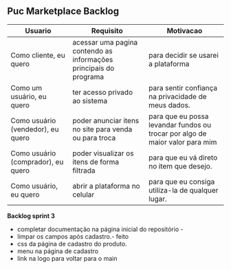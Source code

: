 ## Puc Marketplace Backlog

| Usuario | Requisito | Motivacao |
|--|--|--|
| Como cliente, eu quero| acessar uma pagina contendo as informações principais do programa| para decidir se usarei a plataforma |
Como um usuário, eu quero|ter acesso privado ao sistema |para sentir confiança na privacidade de meus dados.
|Como usuário (vendedor), eu quero|poder anunciar itens no site para venda ou para troca | para que eu possa levandar fundos ou trocar por algo de maior valor para mim
|Como usuário (comprador), eu quero|poder visualizar os itens de forma filtrada | para que eu vá direto no item que desejo.
|Como usuário, eu quero| abrir a plataforma no celular | para que eu consiga utiliza-la de qualquer lugar.

**Backlog sprint 3**
- completar documentação na página inicial do repositório - 
- limpar os campos após cadastro.- feito
- css da página de cadastro do produto. 
- menu na página de cadastro
- link na logo para voltar para o main
